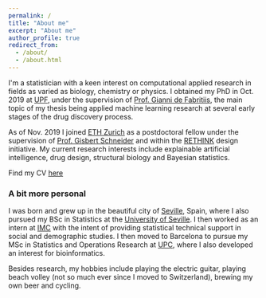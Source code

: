 ```yaml
---
permalink: /
title: "About me"
excerpt: "About me"
author_profile: true
redirect_from: 
  - /about/
  - /about.html
---
```


I'm a statistician with a keen interest on computational applied research in fields as varied as biology, chemistry or physics. I obtained my PhD in Oct. 2019 at [UPF](https://www.upf.edu/es/), under the supervision of [Prof. Gianni de Fabritiis](https://scholar.google.com/citations?user=-_kX4kMAAAAJ&hl=en), the main topic of my thesis being applied machine learning research at several early stages of the drug discovery process.

As of Nov. 2019 I joined [ETH Zurich](https://ethz.ch/en.html) as a postdoctoral fellow under the supervision of [Prof. Gisbert Schneider](https://cadd.ethz.ch/) and within the [RETHINK](https://blogs.ethz.ch/RETHINK/) design initiative. My current research interests include explainable artificial intelligence, drug design, structural biology and Bayesian statistics.

Find my CV [here](https://josejimenezluna.github.io/files/cv.pdf) 

### A bit more personal

I was born and grew up in the beautiful city of [Seville](https://en.wikipedia.org/wiki/Seville), Spain, where I also pursued my BSc in Statistics at the [University of Seville](http://www.us.es/). I then worked as an intern at [IMC](https://www.linkedin.com/company/instituto-de-marketing-y-comunicaci-n-imc-/about/) with the intent of providing statistical technical support in social and demographic studies. I then moved to Barcelona to pursue my MSc in Statistics and Operations Research at [UPC](https://www.upc.edu/en), where I also developed an interest for bioinformatics.

Besides research, my hobbies include playing the electric guitar, playing beach volley (not so much ever since I moved to Switzerland), brewing my own beer and cycling.
